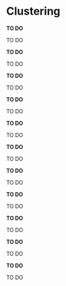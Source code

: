 # Clustering

**TO DO**

TO DO

[//]: # (section)

**TO DO**

TO DO

[//]: # (section)

**TO DO**

TO DO

[//]: # (section)

**TO DO**

TO DO

[//]: # (section)

**TO DO**

TO DO

[//]: # (section)

**TO DO**

TO DO

[//]: # (section)

**TO DO**

TO DO

[//]: # (section)

**TO DO**

TO DO

[//]: # (section)

**TO DO**

TO DO

[//]: # (section)

**TO DO**

TO DO

[//]: # (section)

**TO DO**

TO DO

[//]: # (section)

